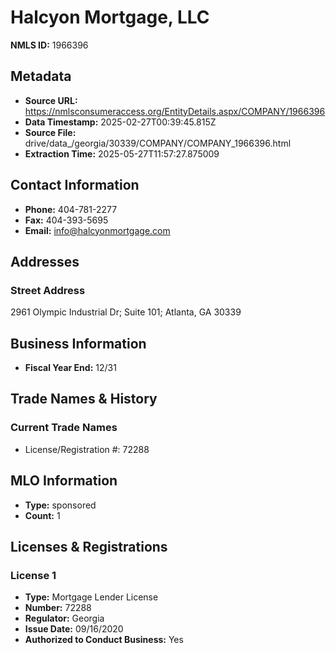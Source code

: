 # Halcyon Mortgage, LLC

**NMLS ID:** 1966396

## Metadata
- **Source URL:** https://nmlsconsumeraccess.org/EntityDetails.aspx/COMPANY/1966396
- **Data Timestamp:** 2025-02-27T00:39:45.815Z
- **Source File:** drive/data_/georgia/30339/COMPANY/COMPANY_1966396.html
- **Extraction Time:** 2025-05-27T11:57:27.875009

## Contact Information
- **Phone:** 404-781-2277
- **Fax:** 404-393-5695
- **Email:** info@halcyonmortgage.com

## Addresses
### Street Address
2961 Olympic Industrial Dr; Suite 101; Atlanta, GA 30339

## Business Information
- **Fiscal Year End:** 12/31

## Trade Names & History
### Current Trade Names
- License/Registration #: 72288

## MLO Information
- **Type:** sponsored
- **Count:** 1

## Licenses & Registrations

### License 1
- **Type:** Mortgage Lender License
- **Number:** 72288
- **Regulator:** Georgia
- **Issue Date:** 09/16/2020
- **Authorized to Conduct Business:** Yes
